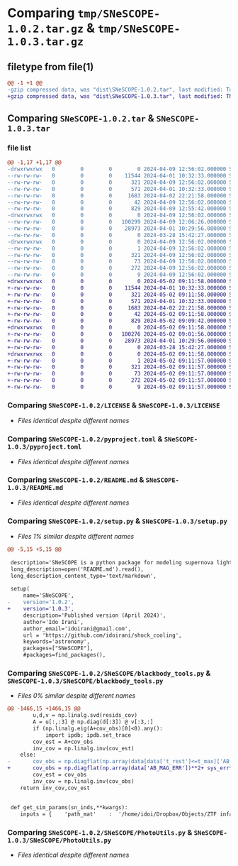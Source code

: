 # Comparing `tmp/SNeSCOPE-1.0.2.tar.gz` & `tmp/SNeSCOPE-1.0.3.tar.gz`

## filetype from file(1)

```diff
@@ -1 +1 @@
-gzip compressed data, was "dist\SNeSCOPE-1.0.2.tar", last modified: Tue Apr  9 12:56:02 2024, max compression
+gzip compressed data, was "dist\SNeSCOPE-1.0.3.tar", last modified: Thu May  2 09:11:58 2024, max compression
```

## Comparing `SNeSCOPE-1.0.2.tar` & `SNeSCOPE-1.0.3.tar`

### file list

```diff
@@ -1,17 +1,17 @@
-drwxrwxrwx   0        0        0        0 2024-04-09 12:56:02.000000 SNeSCOPE-1.0.2/
--rw-rw-rw-   0        0        0    11544 2024-04-01 10:32:33.000000 SNeSCOPE-1.0.2/LICENSE
--rw-rw-rw-   0        0        0      321 2024-04-09 12:56:02.000000 SNeSCOPE-1.0.2/PKG-INFO
--rw-rw-rw-   0        0        0      571 2024-04-01 10:32:33.000000 SNeSCOPE-1.0.2/pyproject.toml
--rw-rw-rw-   0        0        0     1683 2024-04-02 22:21:58.000000 SNeSCOPE-1.0.2/README.md
--rw-rw-rw-   0        0        0       42 2024-04-09 12:56:02.000000 SNeSCOPE-1.0.2/setup.cfg
--rw-rw-rw-   0        0        0      829 2024-04-09 12:55:42.000000 SNeSCOPE-1.0.2/setup.py
-drwxrwxrwx   0        0        0        0 2024-04-09 12:56:02.000000 SNeSCOPE-1.0.2/SNeSCOPE/
--rw-rw-rw-   0        0        0   100299 2024-04-09 12:06:26.000000 SNeSCOPE-1.0.2/SNeSCOPE/blackbody_tools.py
--rw-rw-rw-   0        0        0    28973 2024-04-01 10:29:56.000000 SNeSCOPE-1.0.2/SNeSCOPE/PhotoUtils.py
--rw-rw-rw-   0        0        0        0 2024-03-28 15:42:27.000000 SNeSCOPE-1.0.2/SNeSCOPE/__init__.py
-drwxrwxrwx   0        0        0        0 2024-04-09 12:56:02.000000 SNeSCOPE-1.0.2/SNeSCOPE.egg-info/
--rw-rw-rw-   0        0        0        1 2024-04-09 12:56:02.000000 SNeSCOPE-1.0.2/SNeSCOPE.egg-info/dependency_links.txt
--rw-rw-rw-   0        0        0      321 2024-04-09 12:56:02.000000 SNeSCOPE-1.0.2/SNeSCOPE.egg-info/PKG-INFO
--rw-rw-rw-   0        0        0       73 2024-04-09 12:56:02.000000 SNeSCOPE-1.0.2/SNeSCOPE.egg-info/requires.txt
--rw-rw-rw-   0        0        0      272 2024-04-09 12:56:02.000000 SNeSCOPE-1.0.2/SNeSCOPE.egg-info/SOURCES.txt
--rw-rw-rw-   0        0        0        9 2024-04-09 12:56:02.000000 SNeSCOPE-1.0.2/SNeSCOPE.egg-info/top_level.txt
+drwxrwxrwx   0        0        0        0 2024-05-02 09:11:58.000000 SNeSCOPE-1.0.3/
+-rw-rw-rw-   0        0        0    11544 2024-04-01 10:32:33.000000 SNeSCOPE-1.0.3/LICENSE
+-rw-rw-rw-   0        0        0      321 2024-05-02 09:11:58.000000 SNeSCOPE-1.0.3/PKG-INFO
+-rw-rw-rw-   0        0        0      571 2024-04-01 10:32:33.000000 SNeSCOPE-1.0.3/pyproject.toml
+-rw-rw-rw-   0        0        0     1683 2024-04-02 22:21:58.000000 SNeSCOPE-1.0.3/README.md
+-rw-rw-rw-   0        0        0       42 2024-05-02 09:11:58.000000 SNeSCOPE-1.0.3/setup.cfg
+-rw-rw-rw-   0        0        0      829 2024-05-02 09:09:42.000000 SNeSCOPE-1.0.3/setup.py
+drwxrwxrwx   0        0        0        0 2024-05-02 09:11:58.000000 SNeSCOPE-1.0.3/SNeSCOPE/
+-rw-rw-rw-   0        0        0   100276 2024-05-02 09:01:56.000000 SNeSCOPE-1.0.3/SNeSCOPE/blackbody_tools.py
+-rw-rw-rw-   0        0        0    28973 2024-04-01 10:29:56.000000 SNeSCOPE-1.0.3/SNeSCOPE/PhotoUtils.py
+-rw-rw-rw-   0        0        0        0 2024-03-28 15:42:27.000000 SNeSCOPE-1.0.3/SNeSCOPE/__init__.py
+drwxrwxrwx   0        0        0        0 2024-05-02 09:11:58.000000 SNeSCOPE-1.0.3/SNeSCOPE.egg-info/
+-rw-rw-rw-   0        0        0        1 2024-05-02 09:11:57.000000 SNeSCOPE-1.0.3/SNeSCOPE.egg-info/dependency_links.txt
+-rw-rw-rw-   0        0        0      321 2024-05-02 09:11:57.000000 SNeSCOPE-1.0.3/SNeSCOPE.egg-info/PKG-INFO
+-rw-rw-rw-   0        0        0       73 2024-05-02 09:11:57.000000 SNeSCOPE-1.0.3/SNeSCOPE.egg-info/requires.txt
+-rw-rw-rw-   0        0        0      272 2024-05-02 09:11:57.000000 SNeSCOPE-1.0.3/SNeSCOPE.egg-info/SOURCES.txt
+-rw-rw-rw-   0        0        0        9 2024-05-02 09:11:57.000000 SNeSCOPE-1.0.3/SNeSCOPE.egg-info/top_level.txt
```

### Comparing `SNeSCOPE-1.0.2/LICENSE` & `SNeSCOPE-1.0.3/LICENSE`

 * *Files identical despite different names*

### Comparing `SNeSCOPE-1.0.2/pyproject.toml` & `SNeSCOPE-1.0.3/pyproject.toml`

 * *Files identical despite different names*

### Comparing `SNeSCOPE-1.0.2/README.md` & `SNeSCOPE-1.0.3/README.md`

 * *Files identical despite different names*

### Comparing `SNeSCOPE-1.0.2/setup.py` & `SNeSCOPE-1.0.3/setup.py`

 * *Files 1% similar despite different names*

```diff
@@ -5,15 +5,15 @@
 
 description='SNeSCOPE is a python package for modeling supernova light curves using the analytic models of Morag et al 2023 and Morag et al 2024.',
 long_description=open('README.md').read(),
 long_description_content_type='text/markdown',
 
 setup(
     name='SNeSCOPE',
-    version='1.0.2',
+    version='1.0.3',
     description='Published version (April 2024)',  
     author='Ido Irani',
     author_email='idoirani@gmail.com', 
     url = 'https://github.com/idoirani/shock_cooling',
     keywords='astronomy',  
     packages=["SNeSCOPE"],
     #packages=find_packages(),
```

### Comparing `SNeSCOPE-1.0.2/SNeSCOPE/blackbody_tools.py` & `SNeSCOPE-1.0.3/SNeSCOPE/blackbody_tools.py`

 * *Files 0% similar despite different names*

```diff
@@ -1466,15 +1466,15 @@
 		u,d,v = np.linalg.svd(resids_cov)
 		A = u[:,:3] @ np.diag(d[:3]) @ v[:3,:]  
 		if (np.linalg.eig(A+cov_obs)[0]<0).any():
 			import ipdb; ipdb.set_trace
 		cov_est = A+cov_obs
 		inv_cov = np.linalg.inv(cov_est)
 	else: 
-		cov_obs = np.diagflat(np.array(data[data['t_rest']<=t_max]['AB_MAG_ERR'])**2+ sys_err**2)   
+		cov_obs = np.diagflat(np.array(data['AB_MAG_ERR'])**2+ sys_err**2)   
 		cov_est = cov_obs  
 		inv_cov = np.linalg.inv(cov_obs)
 	return inv_cov,cov_est
 
 
 def get_sim_params(sn_inds,**kwargs):
 	inputs = {    'path_mat'    :  '/home/idoi/Dropbox/Objects/ZTF infant sample/Multigroup simulations/Multigroup simulations/RSG_batch_R03_20_removed_lines_Z1.mat'
```

### Comparing `SNeSCOPE-1.0.2/SNeSCOPE/PhotoUtils.py` & `SNeSCOPE-1.0.3/SNeSCOPE/PhotoUtils.py`

 * *Files identical despite different names*

